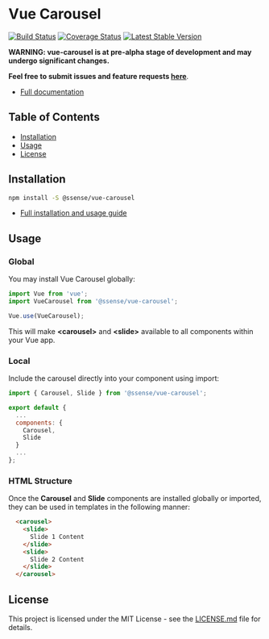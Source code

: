 # Vue Carousel

[![Build Status](https://travis-ci.org/SSENSE/vue-carousel.svg?branch=master)](https://travis-ci.org/SSENSE/vue-carousel)
[![Coverage Status](https://coveralls.io/repos/github/SSENSE/vue-carousel/badge.svg?branch=master)](https://coveralls.io/github/SSENSE/vue-carousel?branch=master)
[![Latest Stable Version](https://img.shields.io/npm/v/@ssense/vue-carousel.svg)](https://www.npmjs.com/package/@ssense/vue-carousel)

**WARNING: vue-carousel is at pre-alpha stage of development and may undergo significant changes.**

**Feel free to submit issues and feature requests [here](https://github.com/SSENSE/vue-carousel/issues)**.

* [Full documentation](https://ssense.github.io/vue-carousel)

## Table of Contents
- [Installation](#installation)
- [Usage](#usage)
- [License](#license)

## Installation

``` bash
npm install -S @ssense/vue-carousel
```

* [Full installation and usage guide](https://ssense.github.io/vue-carousel/guide/)

## Usage

### Global

You may install Vue Carousel globally:

``` js
import Vue from 'vue';
import VueCarousel from '@ssense/vue-carousel';

Vue.use(VueCarousel);
```
This will make **&lt;carousel&gt;** and **&lt;slide&gt;** available to all components within your Vue app.

### Local

Include the carousel directly into your component using import:

``` js
import { Carousel, Slide } from '@ssense/vue-carousel';

export default {
  ...
  components: {
    Carousel,
    Slide
  }
  ...
};
```

### HTML Structure

Once the **Carousel** and **Slide** components are installed globally or imported, they can be used in templates in the following manner:

``` html
  <carousel>
    <slide>
      Slide 1 Content
    </slide>
    <slide>
      Slide 2 Content
    </slide>
  </carousel>
```

## License

This project is licensed under the MIT License - see the [LICENSE.md](LICENSE.md) file for details.
